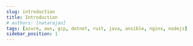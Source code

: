 ```yaml
---
slug: introduction
title: Introduction
# authors: [natarajan]
tags: [azure, aws, gcp, dotnet, rust, java, ansible, nginx, nodejs]
sidebar_position: 1
---
```


